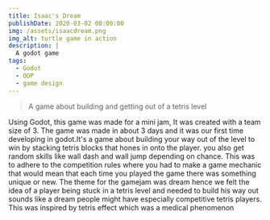 ```yaml
---
title: Isaac's Dream
publishDate: 2020-03-02 00:00:00
img: /assets/isaacdream.png
img_alt: turtle game in action
description: |
  A godot game
tags:
  - Godot
  - OOP
  - game design
---
```



> A game about building and getting out of a tetris level

Using Godot, this game was made for a mini jam, It was created with a team size of 3. The game was made in about 3 days and it was our first time developing in godot.It's a game about building your way out of the level to win by stacking tetris blocks that hones in onto the player. you also get random skills like wall dash and wall jump depending on chance. This was to adhere to the competition rules where you had to make a game mechanic that would mean that each time you played the game there was something unique or new. The theme for the gamejam was dream hence we felt the idea of a player being stuck in a tetris level and needed to build his way out sounds like a dream people might have especially competitive tetris players. This was inspired by tetris effect which was a medical phenomenon